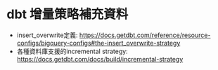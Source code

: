 # dbt 增量策略補充資料

- insert_overwrite定義: https://docs.getdbt.com/reference/resource-configs/bigquery-configs#the-insert_overwrite-strategy
- 各種資料庫支援的incremental strategy: https://docs.getdbt.com/docs/build/incremental-strategy
